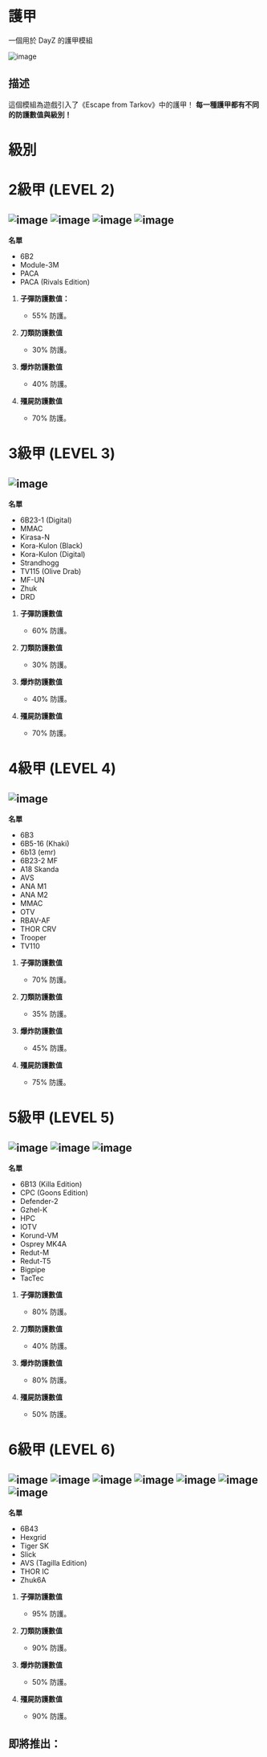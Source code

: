 # 護甲

一個用於 DayZ 的護甲模組

![image](/Wiki/logos/Armors.jpg)


## 描述

這個模組為遊戲引入了《Escape from Tarkov》中的護甲！
**每一種護甲都有不同的防護數值與級別！**

# 級別

# 2級甲 (LEVEL 2)

## ![image](/Wiki/logos/PACA.png) ![image](/Wiki/logos/6B2.png) ![image](/Wiki/logos/Module.png) ![image](/Wiki/logos/PACATR.png) 
 
**名單**
   - 6B2
   - Module-3M
   - PACA
   - PACA (Rivals Edition)

1. **子彈防護數值：**
   - 55% 防護。
   
2. **刀類防護數值**
   - 30% 防護。

3. **爆炸防護數值**
   - 40% 防護。
   
4. **殭屍防護數值**
   - 70% 防護。

# 3級甲 (LEVEL 3)

## ![image](/Wiki/logos/UN.png) 

**名單**
   - 6B23-1 (Digital)
   - MMAC
   - Kirasa-N
   - Kora-Kulon (Black)
   - Kora-Kulon (Digital)
   - Strandhogg
   - TV115 (Olive Drab)
   - MF-UN
   - Zhuk
   - DRD

1. **子彈防護數值**
   - 60% 防護。

2. **刀類防護數值**
   - 30% 防護。

3. **爆炸防護數值**
   - 40% 防護。
   
4. **殭屍防護數值**
   - 70% 防護。
   
# 4級甲 (LEVEL 4)

## ![image](/Wiki/logos/MMAC.png) 

**名單**
   - 6B3
   - 6B5-16 (Khaki)
   - 6b13 (emr)
   - 6B23-2 MF
   - A18 Skanda
   - AVS
   - ANA M1
   - ANA M2
   - MMAC
   - OTV
   - RBAV-AF
   - THOR CRV
   - Trooper
   - TV110

1. **子彈防護數值**
   - 70% 防護。

2. **刀類防護數值**
   - 35% 防護。

3. **爆炸防護數值**
   - 45% 防護。
   
4. **殭屍防護數值**
   - 75% 防護。
   
# 5級甲 (LEVEL 5)

## ![image](/Wiki/logos/Gzhel.png) ![image](/Wiki/logos/RedutM.png) ![image](/Wiki/logos/RedutT5.png) 

**名單**
   - 6B13 (Killa Edition)
   - CPC (Goons Edition)
   - Defender-2
   - Gzhel-K
   - HPC
   - IOTV
   - Korund-VM
   - Osprey MK4A
   - Redut-M
   - Redut-T5
   - Bigpipe
   - TacTec

1. **子彈防護數值**
   - 80% 防護。

2. **刀類防護數值**
   - 40% 防護。

3. **爆炸防護數值**
   - 80% 防護。
   
4. **殭屍防護數值**
   - 50% 防護。
   
# 6級甲 (LEVEL 6)

## ![image](/Wiki/logos/Hexgrid.png) ![image](/Wiki/logos/6B43.png) ![image](/Wiki/logos/Slick.png) ![image](/Wiki/logos/AVS.png) ![image](/Wiki/logos/THORIC.png) ![image](/Wiki/logos/Zhuk6A.png) ![image](/Wiki/logos/TigerSK.png) 

**名單**
   - 6B43
   - Hexgrid
   - Tiger SK
   - Slick
   - AVS (Tagilla Edition)
   - THOR IC
   - Zhuk6A

1. **子彈防護數值**
   - 95% 防護。

2. **刀類防護數值**
   - 90% 防護。

3. **爆炸防護數值**
   - 50% 防護。
   
4. **殭屍防護數值**
   - 90% 防護。
   
## 即將推出：

